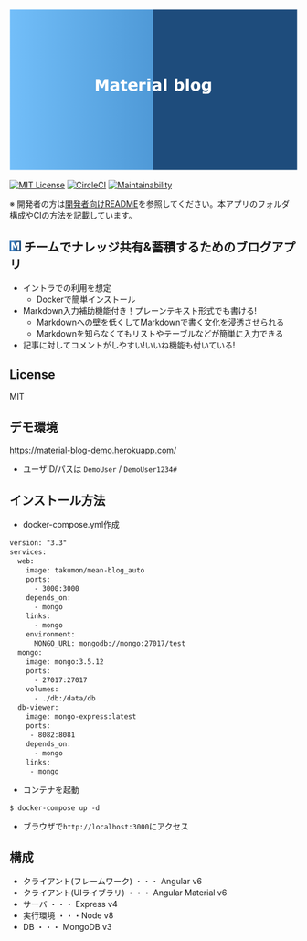![アプリ画像](images/app-title.png)

[![MIT License](http://img.shields.io/badge/license-MIT-blue.svg?style=flat)](LICENSE)
[![CircleCI](https://circleci.com/gh/Takumon/mean-blog/tree/master.svg?style=svg)](https://circleci.com/gh/Takumon/mean-blog/tree/master)
[![Maintainability](https://api.codeclimate.com/v1/badges/c1ef7ae841d9c3d82a0c/maintainability)](https://codeclimate.com/github/Takumon/mean-blog/maintainability)

※ 開発者の方は[開発者向けREADME](./README.dev.md)を参照してください。本アプリのフォルダ構成やCIの方法を記載しています。

## <img src="src/assets/images/app-logo.png" width="20px" /> チームでナレッジ共有&蓄積するためのブログアプリ
* イントラでの利用を想定
  * Dockerで簡単インストール
* Markdown入力補助機能付き！プレーンテキスト形式でも書ける!
  * Markdownへの壁を低くしてMarkdownで書く文化を浸透させられる
  * Markdownを知らなくてもリストやテーブルなどが簡単に入力できる
* 記事に対してコメントがしやすい!いいね機能も付いている!

## License
MIT

## デモ環境
https://material-blog-demo.herokuapp.com/
  * ユーザID/パスは `DemoUser` / `DemoUser1234#`

## インストール方法
* docker-compose.yml作成

```
version: "3.3"
services:
  web:
    image: takumon/mean-blog_auto
    ports:
      - 3000:3000
    depends_on:
      - mongo
    links:
      - mongo
    environment:
      MONGO_URL: mongodb://mongo:27017/test
  mongo:
    image: mongo:3.5.12
    ports:
      - 27017:27017
    volumes:
      - ./db:/data/db
  db-viewer:
    image: mongo-express:latest
    ports:
     - 8082:8081
    depends_on:
      - mongo
    links:
     - mongo
```

* コンテナを起動

```
$ docker-compose up -d
```

* ブラウザで`http://localhost:3000`にアクセス

## 構成
* クライアント(フレームワーク) ・・・ Angular v6
* クライアント(UIライブラリ) ・・・ Angular Material v6
* サーバ ・・・ Express v4
* 実行環境 ・・・Node v8
* DB ・・・ MongoDB v3
